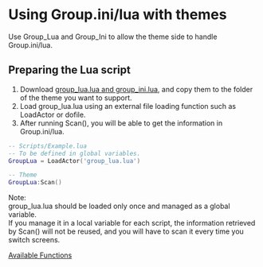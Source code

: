 # Using Group.ini/lua with themes

Use Group_Lua and Group_Ini to allow the theme side to handle Group.ini/lua.

## Preparing the Lua script

1. Download [group_lua.lua and group_ini.lua](../../lua), and copy them to the folder of the theme you want to support.
1. Load group_lua.lua using an external file loading function such as LoadActor or dofile.
1. After running Scan(), you will be able to get the information in Group.ini/lua.
```Lua
-- Scripts/Example.lua
-- To be defined in global variables.
GroupLua = LoadActor('group_lua.lua')
```

```Lua
-- Theme
GroupLua:Scan()
```
Note:<br>
group_lua.lua should be loaded only once and managed as a global variable.  
If you manage it in a local variable for each script, the information retrieved by Scan() will not be reused, and you will have to scan it every time you switch screens.

[Available Functions](FUNCTIONS.md)